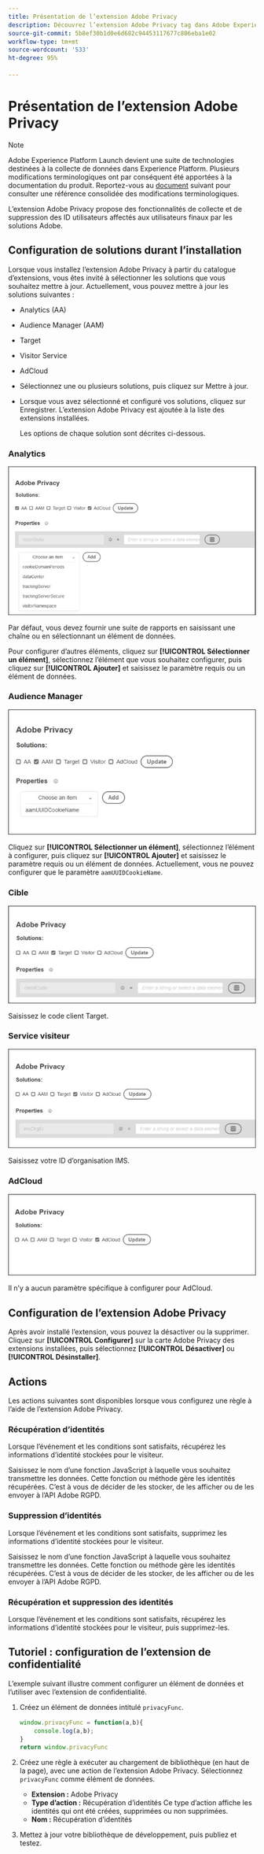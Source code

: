 ```yaml
---
title: Présentation de l’extension Adobe Privacy
description: Découvrez l’extension Adobe Privacy tag dans Adobe Experience Platform.
source-git-commit: 5b8ef30b1d0e6d682c94453117677c806eba1e02
workflow-type: tm+mt
source-wordcount: '533'
ht-degree: 95%

---
```


# Présentation de l’extension Adobe Privacy

>[!NOTE]
>
>Adobe Experience Platform Launch devient une suite de technologies destinées à la collecte de données dans Experience Platform. Plusieurs modifications terminologiques ont par conséquent été apportées à la documentation du produit. Reportez-vous au [document](../../../term-updates.md) suivant pour consulter une référence consolidée des modifications terminologiques.

L’extension Adobe Privacy propose des fonctionnalités de collecte et de suppression des ID utilisateurs affectés aux utilisateurs finaux par les solutions Adobe.

## Configuration de solutions durant l’installation

Lorsque vous installez l’extension Adobe Privacy à partir du catalogue d’extensions, vous êtes invité à sélectionner les solutions que vous souhaitez mettre à jour. Actuellement, vous pouvez mettre à jour les solutions suivantes :

* Analytics (AA)
* Audience Manager (AAM)
* Target
* Visitor Service
* AdCloud
* Sélectionnez une ou plusieurs solutions, puis cliquez sur Mettre à jour.
* Lorsque vous avez sélectionné et configuré vos solutions, cliquez sur Enregistrer. L’extension Adobe Privacy est ajoutée à la liste des extensions installées.

   Les options de chaque solution sont décrites ci-dessous.

### Analytics

![](../../../images/ext-privacy-aa.jpg)

Par défaut, vous devez fournir une suite de rapports en saisissant une chaîne ou en sélectionnant un élément de données.

Pour configurer dʼautres éléments, cliquez sur **[!UICONTROL Sélectionner un élément]**, sélectionnez lʼélément que vous souhaitez configurer, puis cliquez sur **[!UICONTROL Ajouter]** et saisissez le paramètre requis ou un élément de données.

### Audience Manager

![](../../../images/ext-privacy-aam.jpg)

Cliquez sur **[!UICONTROL Sélectionner un élément]**, sélectionnez lʼélément à configurer, puis cliquez sur **[!UICONTROL Ajouter]** et saisissez le paramètre requis ou un élément de données. Actuellement, vous ne pouvez configurer que le paramètre `aamUUIDCookieName`.

### Cible

![](../../../images/ext-privacy-target.jpg)

Saisissez le code client Target.

### Service visiteur

![](../../../images/ext-privacy-visitor.jpg)

Saisissez votre ID d’organisation IMS.

### AdCloud

![](../../../images/ext-privacy-adcloud.jpg)

Il n’y a aucun paramètre spécifique à configurer pour AdCloud.

## Configuration de l’extension Adobe Privacy

Après avoir installé l’extension, vous pouvez la désactiver ou la supprimer. Cliquez sur **[!UICONTROL Configurer]** sur la carte Adobe Privacy des extensions installées, puis sélectionnez **[!UICONTROL Désactiver]** ou **[!UICONTROL Désinstaller]**.

## Actions

Les actions suivantes sont disponibles lorsque vous configurez une règle à l’aide de l’extension Adobe Privacy.

### Récupération d’identités

Lorsque l’événement et les conditions sont satisfaits, récupérez les informations d’identité stockées pour le visiteur.

Saisissez le nom d’une fonction JavaScript à laquelle vous souhaitez transmettre les données. Cette fonction ou méthode gère les identités récupérées. C’est à vous de décider de les stocker, de les afficher ou de les envoyer à l’API Adobe RGPD.

### Suppression d’identités

Lorsque l’événement et les conditions sont satisfaits, supprimez les informations d’identité stockées pour le visiteur.

Saisissez le nom d’une fonction JavaScript à laquelle vous souhaitez transmettre les données. Cette fonction ou méthode gère les identités récupérées. C’est à vous de décider de les stocker, de les afficher ou de les envoyer à l’API Adobe RGPD.

### Récupération et suppression des identités

Lorsque l’événement et les conditions sont satisfaits, récupérez les informations d’identité stockées pour le visiteur, puis supprimez-les.

## Tutoriel : configuration de l’extension de confidentialité

L’exemple suivant illustre comment configurer un élément de données et l’utiliser avec l’extension de confidentialité.

1. Créez un élément de données intitulé `privacyFunc`.

   ```JavaScript
   window.privacyFunc = function(a,b){
       console.log(a,b);
   }
   return window.privacyFunc
   ```

1. Créez une règle à exécuter au chargement de bibliothèque (en haut de la page), avec une action de l’extension Adobe Privacy. Sélectionnez `privacyFunc` comme élément de données.

   * **Extension :** Adobe Privacy
   * **Type d’action :** Récupération d’identités
Ce type d’action affiche les identités qui ont été créées, supprimées ou non supprimées.
   * **Nom :** Récupération d’identités

1. Mettez à jour votre bibliothèque de développement, puis publiez et testez.
